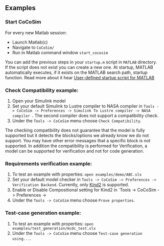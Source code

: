 ## Examples

### Start CoCoSim
For every new Matlab session:
+ Launch Matlab(c)
+ Navigate to `CoCoSim/`
+ Run in Matlab command window ```start_cocosim```

You can add the previous steps in your ```startup.m``` script in ```MATLAB``` directory. If the script does not exist you can create a new one. 
At startup, MATLAB automatically executes, if it exists on the MATLAB search path, startup function. Read more about it hear [User-defined startup script for MATLAB](https://www.mathworks.com/help/matlab/ref/startup.html)

### **Check Compatibility example**:

<!-- 1. To test an example for compatibility: `open examples/contract/bacteriaPopulationStateflow.slx` -->
1. Open your Simulink model
2. Set your default Simulink to Lustre compiler to NASA compiler in `Tools -> CoCoSim -> Preferences -> Simulink To Lustre compiler -> NASA compiler `. The second compiler does not support a compatibility check.
3. Under the `Tools -> CoCoSim` menu choose `Check Compatibility`.

The checking compatibility does not guarantee that the model is fully supported but it detects the blocks/options we already know we do not support.
You may have other error messages that a specific block is not supported.
In addition the compatibility is performed for Verification, a model can be supported for verification and not for code generation.

<!-- You will get an HTML report with Unsupported blocks. In this example, the chart block is not supported for the reason "Event "dummyEvent" in chart bacteriaPopulationStateflow_PP/bacteriaPopulation/bacteriaPopulation with "Function call" Trigger is not supported.".

To fix it, click right on the chart block, then click on `explore` and remove the event "dummyEvent" (by clicking right and do Cut or click on delete on tools bar). -->



<!-- ### Check Model against guidelines:

1. To test an example for guidelines: `open examples/guidelines/guideLines1.slx`
2. Under the `Tools -> CoCoSim` menu choose `Check model against guidelines`.

An Html report should be generated containing guidelines devided in three categories: Mandatory, Strongly Recommended, Recommended. Click on each one of them to get more details. -->

### **Requirements verification example**:

1. To test an example with properties: `open examples/demo/ABC.slx`
2. Set your default model checker in `Tools -> CoCoSim -> Preferences -> Verification Backend`. Currently, only [Kind2](https://github.com/kind2-mc/kind2) is supported.
3. Enable or Disable Compositional setting for Kind2 in `Tools -> CoCoSim -> Preferences -> 
4. Under the `Tools -> CoCoSim` menu choose `Prove properties`.


### Test-case generation example:

1. To test an example with properties: `open examples/test_generation/mcdc_test.slx`
2. Under the `Tools -> CoCoSim` menu choose `Test-case generation using...`.